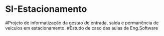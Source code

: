 # SI-Estacionamento
#Projeto de informatização da gestao de entrada, saída e permanência de veículos em estacionamento.
#Estudo de caso das aulas de Eng.Software
